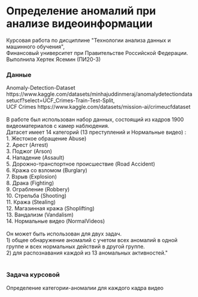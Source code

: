 # Определение аномалий при анализе видеоинформации

Курсовая работа по дисциплине "Технологии анализа данных и машинного обучения", 
<br>Финансовый университет при Правительстве Российской Федерации. 
<br>Выполнила Хертек Ясемин (ПИ20-3)

<h3> Данные </h3>
Anomaly-Detection-Dataset https://www.kaggle.com/datasets/minhajuddinmeraj/anomalydetectiondatasetucf?select=UCF_Crimes-Train-Test-Split, 
<br>UCF Crimes https://www.kaggle.com/datasets/mission-ai/crimeucfdataset
<br>
<br>В работе был использован набор данных, состоящий из кадров 1900 видеоматериалов с камер наблюдения. 
<br>Датасет имеет 14 категорий (13 преступлений и Нормальные видео) :
<br>1. Жестокое обращение Abuse)
<br>2. Арест (Arrest)
<br>3. Поджог (Arson)
<br>4. Нападение (Assault)
<br>5. Дорожно-транспортное происшествие (Road Accident)
<br>6. Кража со взломом (Burglary)
<br>7. Взрыв (Explosion)
<br>8. Драка (Fighting)
<br>9. Ограбление (Robbery)
<br>10. Стрельба (Shooting)
<br>11. Кража (Stealing)
<br>12. Магазинная кража (Shoplifting)
<br>13. Вандализм (Vandalism)
<br>14. Нормальные видео (NormalVideos)
<br>
<br>Он может быть использован для двух задач.
<br>1) общее обнаружение аномалий с учетом всех аномалий в одной группе и всех нормальных действий в другой группе.
<br>2) для распознавания каждой из 13 аномальных активностей."
<br>
<br>
<h3>Задача курсовой</h3>
Определение категории-аномалии для каждого кадра видео
